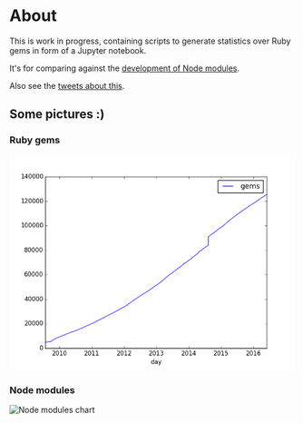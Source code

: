 # About

This is work in progress, containing scripts to generate statistics over Ruby gems in form of a Jupyter notebook.

It's for comparing against the [development of Node modules](http://www.apiful.io/intro/2016/06/01/npm-analysis.html).

Also see the [tweets about this](http://www.apiful.io/intro/2016/06/01/npm-analysis.html).

## Some pictures :)

### Ruby gems
![Ruby gems chart](img/rubygems.png)

### Node modules
![Node modules chart](http://www.apiful.io/assets/posts/npm-analysis/npm_growth.png)
